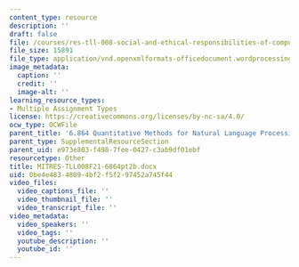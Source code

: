 ```yaml
---
content_type: resource
description: ''
draft: false
file: /courses/res-tll-008-social-and-ethical-responsibilities-of-computing-serc/0be4e48348094bf2f5f297452a745f44_MITRES-TLL008F21-6864pt2b.docx
file_size: 15891
file_type: application/vnd.openxmlformats-officedocument.wordprocessingml.document
image_metadata:
  caption: ''
  credit: ''
  image-alt: ''
learning_resource_types:
- Multiple Assignment Types
license: https://creativecommons.org/licenses/by-nc-sa/4.0/
ocw_type: OCWFile
parent_title: '6.864 Quantitative Methods for Natural Language Processing '
parent_type: SupplementalResourceSection
parent_uid: e973e803-f498-7fee-0427-c3ab9df01ebf
resourcetype: Other
title: MITRES-TLL008F21-6864pt2b.docx
uid: 0be4e483-4809-4bf2-f5f2-97452a745f44
video_files:
  video_captions_file: ''
  video_thumbnail_file: ''
  video_transcript_file: ''
video_metadata:
  video_speakers: ''
  video_tags: ''
  youtube_description: ''
  youtube_id: ''
---
```

